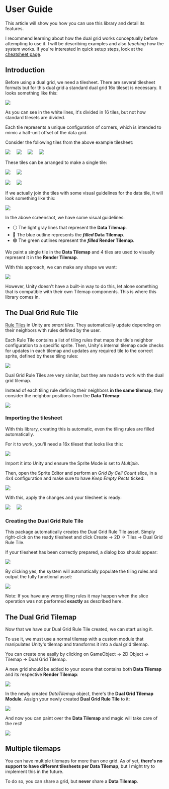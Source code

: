 # User Guide

This article will show you how you can use this library and detail its features.

I recommend learning about how the dual grid works conceptually before attempting to use it. I will be describing examples and also _teaching_ how the system works. If you're interested in quick setup steps, look at the [cheatsheet page](cheatsheet.md).

## Introduction

Before using a dual grid, we need a tilesheet. There are several tilesheet formats but for this dual grid a standard dual grid 16x tileset is necessary. It looks something like this:

![](Images/16x-tileset-divided.png)

As you can see in the white lines, it's divided in 16 tiles, but not how standard tilesets are divided. 

Each tile represents a unique configuration of corners, which is intended to mimic a half-unit offset of the data grid. 

Consider the following tiles from the above example tilesheet:

![](Images/example-tile-top-left.png) ‎ ‎ ‎ ‎ 
![](Images/example-tile-top-right.png) ‎ ‎ ‎ ‎ 
![](Images/example-tile-bottom-left.png) ‎ ‎ ‎ ‎ 
![](Images/example-tile-bottom-right.png) ‎ ‎ ‎ ‎ 

These tiles can be arranged to make a single tile:

![](Images/example-tile-bottom-right.png) ‎ ‎ ‎ ‎ 
![](Images/example-tile-bottom-left.png)

![](Images/example-tile-top-right.png) ‎ ‎ ‎ ‎ 
![](Images/example-tile-top-left.png) ‎ ‎ ‎ ‎ 

If we actually join the tiles with some visual guidelines for the data tile, it will look something like this:

![](Images/combined-render-tile-example.png)

In the above screenshot, we have some visual guidelines: 
- ⚪ The light gray lines that represent the __Data Tilemap__. 
- 🔵 The blue outline represents the ___filled_ Data Tilemap__.
- 🟢 The green outlines represent the ___filled_ Render Tilemap__.

We paint a single tile in the __Data Tilemap__ and 4 tiles are used to visually represent it in the __Render Tilemap__.

With this approach, we can make any shape we want:

![](Images/tilemap-combinations-example.png)

However, Unity doesn't have a built-in way to do this, let alone something that is compatible with their own Tilemap components. This is where this library comes in.

## The Dual Grid Rule Tile

[Rule Tiles](https://docs.unity3d.com/Packages/com.unity.2d.tilemap.extras@4.1/manual/RuleTile.html) in Unity are _smart tiles_. They automatically update depending on their neighbors with rules defined by the user. 

Each Rule Tile contains a list of tiling rules that maps the tile's neighbor configuration to a specific sprite. Then, Unity's internal tilemap code checks for updates in each tilemap and updates any required tile to the correct sprite, defined by these tiling rules:

![](Images/unity-rule-tile-example.png)

Dual Grid Rule Tiles are very similar, but they are made to work with the dual grid tilemap. 

Instead of each tiling rule defining their neighbors __in the same tilemap__, they consider the neighbor positions from the __Data Tilemap__:

![](Images/dual-grid-rule-tile-example.png)

### Importing the tilesheet

With this library, creating this is automatic, even the tiling rules are filled automatically.

For it to work, you'll need a 16x tileset that looks like this:

![](Images/16x-tileset-divided.png)

Import it into Unity and ensure the Sprite Mode is set to _Multiple_.

Then, open the Sprite Editor and perform an _Grid By Cell Count_ slice, in a 4x4 configuration and make sure to have _Keep Empty Rects_ ticked:

![](Images/sprite-editor-slice.png)

With this, apply the changes and your tilesheet is ready:

![](Images/ready-tilesheet.png) 
‎ ‎ ‎ ‎ 
![](Images/ready-tilesheet-explorer.png)

### Creating the Dual Grid Rule Tile

This package automatically creates the Dual Grid Rule Tile asset. Simply right-click on the ready tilesheet and click Create -> 2D -> Tiles -> Dual Grid Rule Tile. 

If your tilesheet has been correctly prepared, a dialog box should appear:

![](Images/confirm-automatic-tiling-rules.png)

By clicking yes, the system will automatically populate the tiling rules and output the fully functional asset:

![](Images/dual-grid-rule-tile-example.png)

Note: If you have any wrong tiling rules it may happen when the slice operation was not performed __exactly__ as described here.

## The Dual Grid Tilemap

Now that we have our Dual Grid Rule Tile created, we can start using it.

To use it, we must use a normal tilemap with a custom module that manipulates Unity's tilemap and transforms it into a dual grid tilemap.

You can create one easily by clicking on GameObject -> 2D Object -> Tilemap -> Dual Grid Tilemap.

A new grid should be added to your scene that contains both __Data Tilemap__ and its respective __Render Tilemap__:

![](Images/dual-grid-hierarchy.png)

In the newly created _DataTilemap_ object, there's the __Dual Grid Tilemap Module__. Assign your newly created __Dual Grid Rule Tile__ to it:

![](Images/dual-grid-tilemap-module.png)

And now you can paint over the __Data Tilemap__ and magic will take care of the rest!

![](Images/dual-grid-tilemap-usage.gif)

## Multiple tilemaps

You can have multiple tilemaps for more than one grid. As of yet, __there's no support to have different tilesheets per Data Tilemap__, but I might try to implement this in the future.

To do so, you can share a grid, but __never__ share a __Data Tilemap__. 
